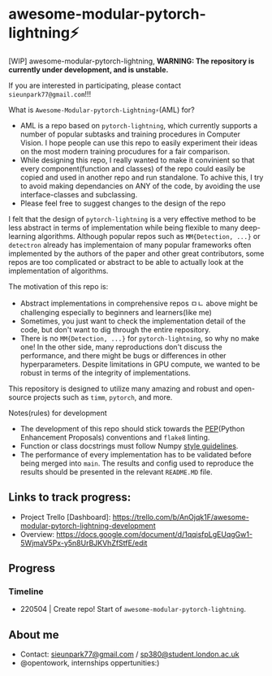 # awesome-modular-pytorch-lightning⚡️
[WIP] awesome-modular-pytorch-lightning, **WARNING: The repository is currently under development, and is unstable.**

If you are interested in participating, please contact `sieunpark77@gmail.com`!!!

What is `Awesome-Modular-pytorch-Lightning⚡️`(AML) for?
- AML is a repo based on `pytorch-lightning`, which currently supports a number of popular subtasks and training procedures in Computer Vision. I hope people can use this repo to easily experiment their ideas on the most modern training procudures for a fair comparison.
- While designing this repo, I really wanted to make it convinient so that every component(function and classes) of the repo could easily be copied and used in another repo and run standalone. To achive this, I try to avoid making dependancies on ANY of the code, by avoiding the use interface-classes and subclassing.
- Please feel free to suggest changes to the design of the repo

I felt that the design of `pytorch-lightning` is a very effective method to be less abstract in terms of implementation while being flexible to many deep-learning algorithms. 
Although popular repos such as `MM{Detection, ...}` or `detectron` already has implementaion of many popular frameworks often implemented by the authors of the paper and other
great contributors, some repos are too complicated or abstract to be able to actually look at the implementation of algorithms. 

The motivation of this repo is:
- Abstract implementations in comprehensive repos ㅁㄴ above might be challenging especially to beginners and learners(like me)
- Sometimes, you just want to check the implementation detail of the code, but don't want to dig through the entire repository.
- There is no `MM{Detection, ...}` for `pytorch-lightning`, so why no make one!
In the other side, many reproductions don't discuss the performance, and there might be bugs or differences in other hyperparameters. Despite limitations in GPU compute, we wanted to be robust in terms of the integrity of implementations.

This repository is designed to utilize many amazing and robust and open-source projects such as `timm`, `pytorch`, and more. 

Notes(rules) for development
- The development of this repo should stick towards the [PEP](https://peps.python.org/)(Python Enhancement Proposals) conventions and `flake8` linting.
- Function or class docstrings must follow Numpy [style guidelines](https://numpydoc.readthedocs.io/en/latest/format.html).
- The performance of every implementation has to be validated before being merged into `main`. The results and config used to reproduce the results should be presented in the relevant `README.MD` file.

## Links to track progress:

- Project Trello \[Dashboard\]: https://trello.com/b/AnOjqk1F/awesome-modular-pytorch-lightning-development
- Overview: https://docs.google.com/document/d/1qqisfpLgEUqgGw1-5WjmaV5Px-y5n8UrBJKVhZfStfE/edit

## Progress


### Timeline

- 220504 | Create repo! Start of `awesome-modular-pytorch-lightning`.

## About me

- Contact: sieunpark77@gmail.com / sp380@student.london.ac.uk
- @opentowork, internships oppertunities:)
